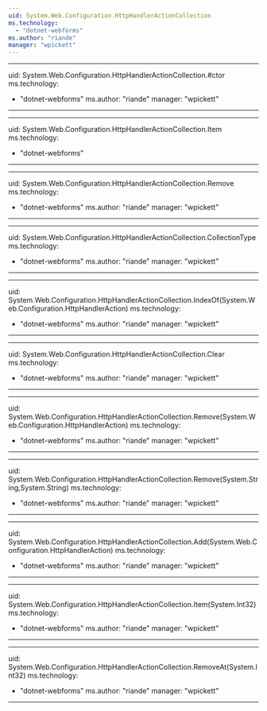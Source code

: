 ```yaml
---
uid: System.Web.Configuration.HttpHandlerActionCollection
ms.technology: 
  - "dotnet-webforms"
ms.author: "riande"
manager: "wpickett"
---
```


---
uid: System.Web.Configuration.HttpHandlerActionCollection.#ctor
ms.technology: 
  - "dotnet-webforms"
ms.author: "riande"
manager: "wpickett"
---

---
uid: System.Web.Configuration.HttpHandlerActionCollection.Item
ms.technology: 
  - "dotnet-webforms"
---

---
uid: System.Web.Configuration.HttpHandlerActionCollection.Remove
ms.technology: 
  - "dotnet-webforms"
ms.author: "riande"
manager: "wpickett"
---

---
uid: System.Web.Configuration.HttpHandlerActionCollection.CollectionType
ms.technology: 
  - "dotnet-webforms"
ms.author: "riande"
manager: "wpickett"
---

---
uid: System.Web.Configuration.HttpHandlerActionCollection.IndexOf(System.Web.Configuration.HttpHandlerAction)
ms.technology: 
  - "dotnet-webforms"
ms.author: "riande"
manager: "wpickett"
---

---
uid: System.Web.Configuration.HttpHandlerActionCollection.Clear
ms.technology: 
  - "dotnet-webforms"
ms.author: "riande"
manager: "wpickett"
---

---
uid: System.Web.Configuration.HttpHandlerActionCollection.Remove(System.Web.Configuration.HttpHandlerAction)
ms.technology: 
  - "dotnet-webforms"
ms.author: "riande"
manager: "wpickett"
---

---
uid: System.Web.Configuration.HttpHandlerActionCollection.Remove(System.String,System.String)
ms.technology: 
  - "dotnet-webforms"
ms.author: "riande"
manager: "wpickett"
---

---
uid: System.Web.Configuration.HttpHandlerActionCollection.Add(System.Web.Configuration.HttpHandlerAction)
ms.technology: 
  - "dotnet-webforms"
ms.author: "riande"
manager: "wpickett"
---

---
uid: System.Web.Configuration.HttpHandlerActionCollection.Item(System.Int32)
ms.technology: 
  - "dotnet-webforms"
ms.author: "riande"
manager: "wpickett"
---

---
uid: System.Web.Configuration.HttpHandlerActionCollection.RemoveAt(System.Int32)
ms.technology: 
  - "dotnet-webforms"
ms.author: "riande"
manager: "wpickett"
---
